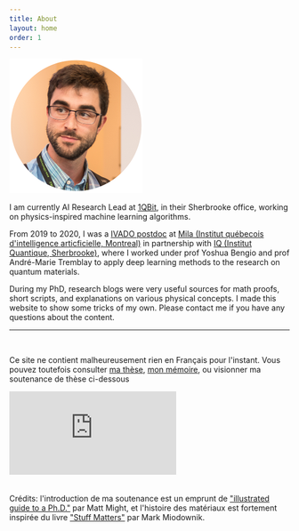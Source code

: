 ```yaml
---
title: About
layout: home
order: 1
---
```


<img class="center" src="/img/profile.png" width="240px">

I am currently AI Research Lead at <a href="https://1qbit.com">1QBit</a>, in their Sherbrooke office, working on physics-inspired machine learning algorithms.

From 2019 to 2020, I was a <a href="https://ivado.ca/en/spotlight-on-our-academic-community/?programmes=postdoctoral-research-funding">IVADO postdoc</a> at <a href="https://mila.quebec/en/">Mila (Institut québecois d'intelligence articficielle, Montreal)</a> in partnership with <a href="https://www.usherbrooke.ca/iq/en/">IQ (Institut Quantique, Sherbrooke)</a>, where I worked under prof Yoshua Bengio and prof André-Marie Tremblay to apply deep learning methods to the research on quantum materials.

During my PhD, research blogs were very useful sources for math proofs, short scripts, and explanations on various physical concepts. I made this website to show some tricks of my own. Please contact me if you have any questions about the content.

---

<br>

Ce site ne contient malheureusement rien en Français pour l'instant. Vous pouvez toutefois consulter <a href="https://www.physique.usherbrooke.ca/pages/sites/default/files/Verret_Simon_PhD_2018.pdf">ma thèse</a>, <a href="">mon mémoire</a>, ou visionner ma soutenance de thèse ci-dessous

<div class="video-container">
	<iframe class="center" src="https://www.youtube.com/embed/yXtxbGZ8XJc?rel=0&amp;start=1045" frameborder="0" allow="autoplay; encrypted-media" allowfullscreen></iframe>
</div>
<br>

<div>
<p>
Crédits: l'introduction de ma soutenance est un emprunt de <a href="http://matt.might.net/articles/phd-school-in-pictures/">"illustrated guide to a Ph.D."</a> par Matt Might, et l'histoire des matériaux est fortement inspirée du livre <a href="https://www.nap.edu/catalog/21869/stuff-matters">"Stuff Matters"</a> par Mark Miodownik.
</p>
</div>